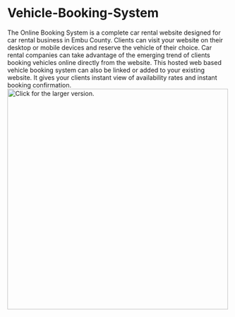 # Vehicle-Booking-System

The Online Booking System is a complete car rental website designed for car rental business in Embu County. Clients can visit your website on their desktop or mobile devices and reserve the vehicle of their choice. Car rental companies can take advantage of the emerging trend of clients booking vehicles online directly from the website. This hosted web based vehicle booking system can also be linked or added to your existing website. It gives your clients instant view of availability rates and instant booking confirmation.
 <a href="https://drive.google.com/uc?export=view&id=<ID>"><img src="https://drive.google.com/uc?export=view&id=<ID>" style="width: 500px; max-width: 100%; height: auto" title="Click for the larger version." /></a>























